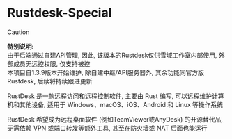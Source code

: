 # Rustdesk-Special

> [!Caution]
> **特别说明:** <br>
> 由于后端通过自建API管理, 因此, 该版本的Rustdesk仅供雪域工作室内部使用, 外部成员无远控权限, 仅支持被控<br>
> 本项目自1.3.9版本开始维护, 除自建中继/API服务器外, 其余功能同官方版Rustdesk, 后续将持续跟进更新

RustDesk 是一款远程访问和远程控制软件, 主要由 Rust 编写, 可以远程维护计算机和其他设备, 适用于 Windows、macOS、iOS、Android 和 Linux 等操作系统

RustDesk 希望成为远程桌面软件 (例如TeamViewer或AnyDesk) 的开源替代品, 无需依赖 VPN 或端口转发等额外工具, 甚至在防火墙或 NAT 后面也能运行
